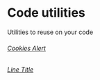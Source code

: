 # Code utilities
Utilities to reuse on your code

###### [Cookies Alert](https://github.com/NicolasCoelho/utilities/tree/master/cookiesAlert)

###### [Line Title](https://github.com/NicolasCoelho/utilities/tree/master/lineTitle)
